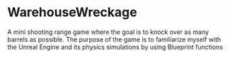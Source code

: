 # WarehouseWreckage
A mini shooting range game where the goal is to knock over as many barrels as possible.
The purpose of the game is to familiarize myself with the Unreal Engine and its physics simulations by using Blueprint functions
